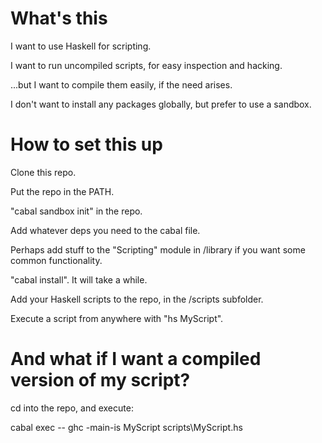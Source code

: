 What's this
===========

I want to use Haskell for scripting. 

I want to run uncompiled scripts, for easy inspection and hacking.

...but I want to compile them easily, if the need arises.

I don't want to install any packages globally, but prefer to use a sandbox.

How to set this up
==================

Clone this repo.

Put the repo in the PATH.

"cabal sandbox init" in the repo.

Add whatever deps you need to the cabal file.

Perhaps add stuff to the "Scripting" module in /library if you want some common
functionality.

"cabal install". It will take a while.

Add your Haskell scripts to the repo, in the /scripts subfolder.

Execute a script from anywhere with "hs MyScript".

And what if I want a compiled version of my script?
===================================================

cd into the repo, and execute:

cabal exec -- ghc -main-is MyScript scripts\MyScript.hs
